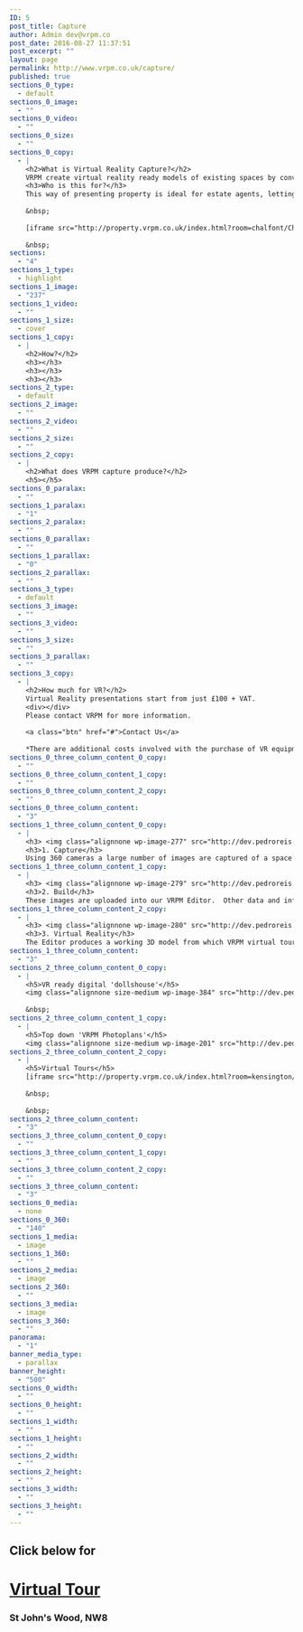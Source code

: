 ```yaml
---
ID: 5
post_title: Capture
author: Admin dev@vrpm.co
post_date: 2016-08-27 11:37:51
post_excerpt: ""
layout: page
permalink: http://www.vrpm.co.uk/capture/
published: true
sections_0_type:
  - default
sections_0_image:
  - ""
sections_0_video:
  - ""
sections_0_size:
  - ""
sections_0_copy:
  - |
    <h2>What is Virtual Reality Capture?</h2>
    VRPM create virtual reality ready models of existing spaces by converting images and data captured on site.   These 3D models can then be viewed either through VR glasses or on a laptop/phone/tablet screen.   Each space gives the user the flexibility to move around the model to get an accurate reflection of what the place is actually like.
    <h3>Who is this for?</h3>
    This way of presenting property is ideal for estate agents, lettings, holiday rentals and hotels when the property being marketed already exists.  This is the best method for busy people to view multiple spaces without having to visit each one.  We want to remove that feeling of the consumer knowing they’re not quite seeing everything when they only see photography.
    
    &nbsp;
    
    [iframe src="http://property.vrpm.co.uk/index.html?room=chalfont/Chalfont_001" width="100%" height="500"]
    
    &nbsp;
sections:
  - "4"
sections_1_type:
  - highlight
sections_1_image:
  - "237"
sections_1_video:
  - ""
sections_1_size:
  - cover
sections_1_copy:
  - |
    <h2>How?</h2>
    <h3></h3>
    <h3></h3>
    <h3></h3>
sections_2_type:
  - default
sections_2_image:
  - ""
sections_2_video:
  - ""
sections_2_size:
  - ""
sections_2_copy:
  - |
    <h2>What does VRPM capture produce?</h2>
    <h5></h5>
sections_0_paralax:
  - ""
sections_1_paralax:
  - "1"
sections_2_paralax:
  - ""
sections_0_parallax:
  - ""
sections_1_parallax:
  - "0"
sections_2_parallax:
  - ""
sections_3_type:
  - default
sections_3_image:
  - ""
sections_3_video:
  - ""
sections_3_size:
  - ""
sections_3_parallax:
  - ""
sections_3_copy:
  - |
    <h2>How much for VR?</h2>
    Virtual Reality presentations start from just £100 + VAT.
    <div></div>
    Please contact VRPM for more information.
    
    <a class="btn" href="#">Contact Us</a>
    
    *There are additional costs involved with the purchase of VR equipment if you want to show these presentations in Virtual Reality. VRPM can advise you on the best setup for your business.
sections_0_three_column_content_0_copy:
  - ""
sections_0_three_column_content_1_copy:
  - ""
sections_0_three_column_content_2_copy:
  - ""
sections_0_three_column_content:
  - "3"
sections_1_three_column_content_0_copy:
  - |
    <h3> <img class="alignnone wp-image-277" src="http://dev.pedroreis.net/vrpm/wp-content/uploads/2016/08/1474759740_camera-3.png" alt="1474759740_camera-3" width="100" height="100" /></h3>
    <h3>1. Capture</h3>
    Using 360 cameras a large number of images are captured of a space and a couple of simple measurements are taken
sections_1_three_column_content_1_copy:
  - |
    <h3> <img class="alignnone wp-image-279" src="http://dev.pedroreis.net/vrpm/wp-content/uploads/2016/08/1474762512_home-1.png" alt="1474762512_home-1" width="100" height="100" /></h3>
    <h3>2. Build</h3>
    These images are uploaded into our VRPM Editor.  Other data and information is entered into the Editor in order to create an accurate 3D scale model.
sections_1_three_column_content_2_copy:
  - |
    <h3> <img class="alignnone wp-image-280" src="http://dev.pedroreis.net/vrpm/wp-content/uploads/2016/08/1474760497_290-01-1.png" alt="1474760497_290-01-1" width="100" height="100" /></h3>
    <h3>3. Virtual Reality</h3>
    The Editor produces a working 3D model from which VRPM virtual tours are made.
sections_1_three_column_content:
  - "3"
sections_2_three_column_content_0_copy:
  - |
    <h5>VR ready digital 'dollshouse'</h5>
    <img class="alignnone size-medium wp-image-384" src="http://dev.pedroreis.net/vrpm/wp-content/uploads/2016/08/chalfontangle_2-300x225.jpg" alt="digital dollshouse" width="300" height="225" />
    
    &nbsp;
sections_2_three_column_content_1_copy:
  - |
    <h5>Top down 'VRPM Photoplans'</h5>
    <img class="alignnone size-medium wp-image-201" src="http://dev.pedroreis.net/vrpm/wp-content/uploads/2016/08/graingerfullphotoplan-300x300.jpg" alt="graingerfullphotoplan" width="300" height="300" />
sections_2_three_column_content_2_copy:
  - |
    <h5>Virtual Tours</h5>
    [iframe src="http://property.vrpm.co.uk/index.html?room=kensington/Kensington01" width="100%" height="1000"]
    
    &nbsp;
    
    &nbsp;
sections_2_three_column_content:
  - "3"
sections_3_three_column_content_0_copy:
  - ""
sections_3_three_column_content_1_copy:
  - ""
sections_3_three_column_content_2_copy:
  - ""
sections_3_three_column_content:
  - "3"
sections_0_media:
  - none
sections_0_360:
  - "140"
sections_1_media:
  - image
sections_1_360:
  - ""
sections_2_media:
  - image
sections_2_360:
  - ""
sections_3_media:
  - image
sections_3_360:
  - ""
panorama:
  - "1"
banner_media_type:
  - parallax
banner_height:
  - "500"
sections_0_width:
  - ""
sections_0_height:
  - ""
sections_1_width:
  - ""
sections_1_height:
  - ""
sections_2_width:
  - ""
sections_2_height:
  - ""
sections_3_width:
  - ""
sections_3_height:
  - ""
---
```

<h2>Click below for</h2>
<h1><a href="http://property.vrpm.co.uk/?room=benjamin/Benjamin_001">Virtual Tour</a></h1>
<h3>St John's Wood, NW8</h3>
&nbsp;